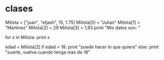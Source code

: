 clases
======
Milista = ["juan", "eljash", 15, 1.75]
Milista[0] = "Julian"
Milista[1] = "Martinez"
Milista[2] = 29
Milista[3] = 1,93
print "Mis datos son: "

for x in Milista:
	print x

edad = Milista[2]
if edad > 18:
	print "puede hacer lo que quiera"
else:
	print "suerte, vuelva cuando tenga mas de 18"
